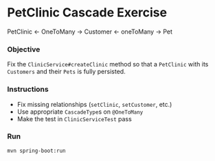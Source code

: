 
# PetClinic Cascade Exercise

PetClinic <- OneToMany -> Customer <- oneToMany -> Pet


### Objective

Fix the `ClinicService#createClinic` method so that a `PetClinic` with its `Customers` and their `Pets` is fully persisted.

### Instructions

- Fix missing relationships (`setClinic`, `setCustomer`, etc.)
- Use appropriate `CascadeType`s on `@OneToMany`
- Make the test in `ClinicServiceTest` pass

### Run

```bash
mvn spring-boot:run
```
